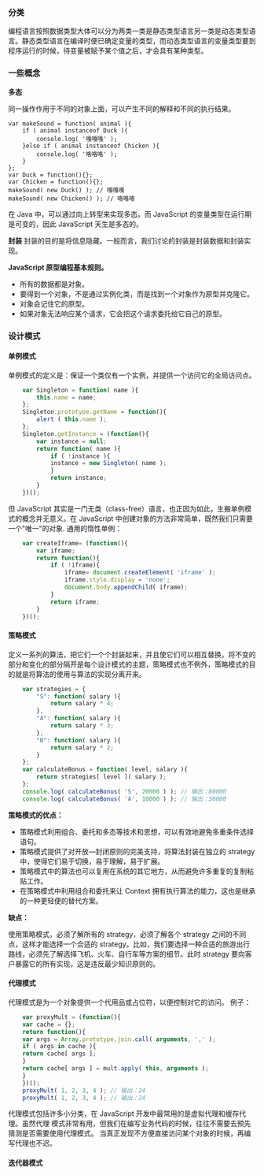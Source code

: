 ### 分类
编程语言按照数据类型大体可以分为两类一类是静态类型语言另一类是动态类型语言。静态类型语言在编译时便已确定变量的类型，而动态类型语言的变量类型要到程序运行的时候，待变量被赋予某个值之后，才会具有某种类型。

### 一些概念
**多态**

同一操作作用于不同的对象上面，可以产生不同的解释和不同的执行结果。

    var makeSound = function( animal ){ 
        if ( animal instanceof Duck ){ 
            console.log( '嘎嘎嘎' ); 
        }else if ( animal instanceof Chicken ){ 
            console.log( '咯咯咯' ); 
        } 
    }; 
    var Duck = function(){}; 
    var Chicken = function(){}; 
    makeSound( new Duck() ); // 嘎嘎嘎
    makeSound( new Chicken() ); // 咯咯咯

在 Java 中，可以通过向上转型来实现多态。而 JavaScript 的变量类型在运行期是可变的，因此 JavaScript 天生是多态的。

**封装**
封装的目的是将信息隐藏。一般而言，我们讨论的封装是封装数据和封装实现。

**JavaScript 原型编程基本规则。**

+ 所有的数据都是对象。
+ 要得到一个对象，不是通过实例化类，而是找到一个对象作为原型并克隆它。
+ 对象会记住它的原型。
+ 如果对象无法响应某个请求，它会把这个请求委托给它自己的原型。

### 设计模式

#### 单例模式
单例模式的定义是：保证一个类仅有一个实例，并提供一个访问它的全局访问点。

```js
    var Singleton = function( name ){ 
        this.name = name; 
    }; 
    Singleton.prototype.getName = function(){ 
        alert ( this.name ); 
    }; 
    Singleton.getInstance = (function(){ 
        var instance = null; 
        return function( name ){ 
            if ( !instance ){ 
            instance = new Singleton( name ); 
            } 
            return instance; 
        } 
    })(); 
```
但 JavaScript 其实是一门无类（class-free）语言，也正因为如此，生搬单例模式的概念并无意义。在 JavaScript 中创建对象的方法非常简单，既然我们只需要一个"唯一"的对象.
通用的惰性单例：

```js
    var createIframe= (function(){ 
        var iframe; 
        return function(){ 
            if ( !iframe){ 
                iframe= document.createElement( 'iframe' ); 
                iframe.style.display = 'none'; 
                document.body.appendChild( iframe); 
            } 
            return iframe; 
        } 
    })();
``` 
#### 策略模式
定义一系列的算法，把它们一个个封装起来，并且使它们可以相互替换。将不变的部分和变化的部分隔开是每个设计模式的主题，策略模式也不例外，策略模式的目的就是将算法的使用与算法的实现分离开来。

```js
    var strategies = { 
        "S": function( salary ){ 
            return salary * 4; 
        }, 
        "A": function( salary ){ 
            return salary * 3; 
        }, 
        "B": function( salary ){ 
            return salary * 2; 
        } 
    }; 
    var calculateBonus = function( level, salary ){ 
        return strategies[ level ]( salary ); 
    }; 
    console.log( calculateBonus( 'S', 20000 ) ); // 输出：80000 
    console.log( calculateBonus( 'A', 10000 ) ); // 输出：30000 
```
**策略模式的优点：**

+ 策略模式利用组合、委托和多态等技术和思想，可以有效地避免多重条件选择语句。
+ 策略模式提供了对开放—封闭原则的完美支持，将算法封装在独立的 strategy 中，使得它们易于切换，易于理解，易于扩展。
+ 策略模式中的算法也可以复用在系统的其它地方，从而避免许多重复的复制粘贴工作。
+ 在策略模式中利用组合和委托来让 Context 拥有执行算法的能力，这也是继承的一种更轻便的替代方案。

**缺点：**

使用策略模式，必须了解所有的 strategy，必须了解各个 strategy 之间的不同点，这样才能选择一个合适的 strategy。比如，我们要选择一种合适的旅游出行路线，必须先了解选择飞机、火车、自行车等方案的细节。此时 strategy 要向客户暴露它的所有实现，这是违反最少知识原则的。 

#### 代理模式

代理模式是为一个对象提供一个代用品或占位符，以便控制对它的访问。
例子：
```js
    var proxyMult = (function(){ 
    var cache = {}; 
    return function(){ 
    var args = Array.prototype.join.call( arguments, ',' ); 
    if ( args in cache ){ 
    return cache[ args ]; 
    } 
    return cache[ args ] = mult.apply( this, arguments ); 
    } 
    })(); 
    proxyMult( 1, 2, 3, 4 ); // 输出：24 
    proxyMult( 1, 2, 3, 4 ); // 输出：24 
 ```
代理模式包括许多小分类，在 JavaScript 开发中最常用的是虚拟代理和缓存代理。虽然代理
模式非常有用，但我们在编写业务代码的时候，往往不需要去预先猜测是否需要使用代理模式。
当真正发现不方便直接访问某个对象的时候，再编写代理也不迟。

#### 迭代器模式 
